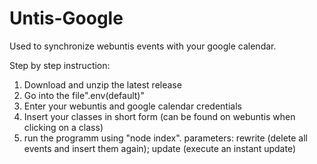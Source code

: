 # Untis-Google

Used to synchronize webuntis events with your google calendar.

Step by step instruction:
1. Download and unzip the latest release
2. Go into the file".env(default)"
3. Enter your webuntis and google calendar credentials
4. Insert your classes in short form (can be found on webuntis when clicking on a class)
5. run the programm using "node index".
   parameters: rewrite (delete all events and insert them again); update (execute an instant update)
